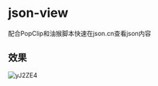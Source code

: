 # json-view
配合PopClip和油猴脚本快速在json.cn查看json内容


## 效果
![yJ2ZE4](https://cdn.jsdelivr.net/gh/summer19940609/picture-repo@master/uPic/yJ2ZE4.png)
